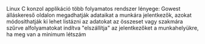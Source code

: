Linux C konzol applikáció
    több folyamatos rendszer
lényege:
Gowest álláskereső oldalon megadhatják adataikat a munkára jelentkezők, azokat módosíthatják
ki lehet listázni az adatokat
    az összeset vagy szakmára szűrve
alfolyamatokat indítva "elszállítja" az jelentkezőket a munkahelyükre, ha meg van a minimum létszám